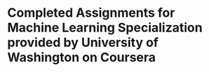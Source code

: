 # Completed Assignments for Machine Learning Specialization provided by University of Washington on Coursera
